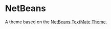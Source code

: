 # NetBeans

A theme based on the [NetBeans TextMate Theme](http://colorsublime.com/theme/NetBeans).
